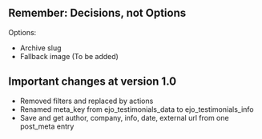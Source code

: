 ## Remember: Decisions, not Options

Options:
- Archive slug
- Fallback image (To be added)

## Important changes at version 1.0
- Removed filters and replaced by actions
- Renamed meta_key from ejo_testimonials_data to ejo_testimonials_info
- Save and get author, company, info, date, external url from one post_meta entry
